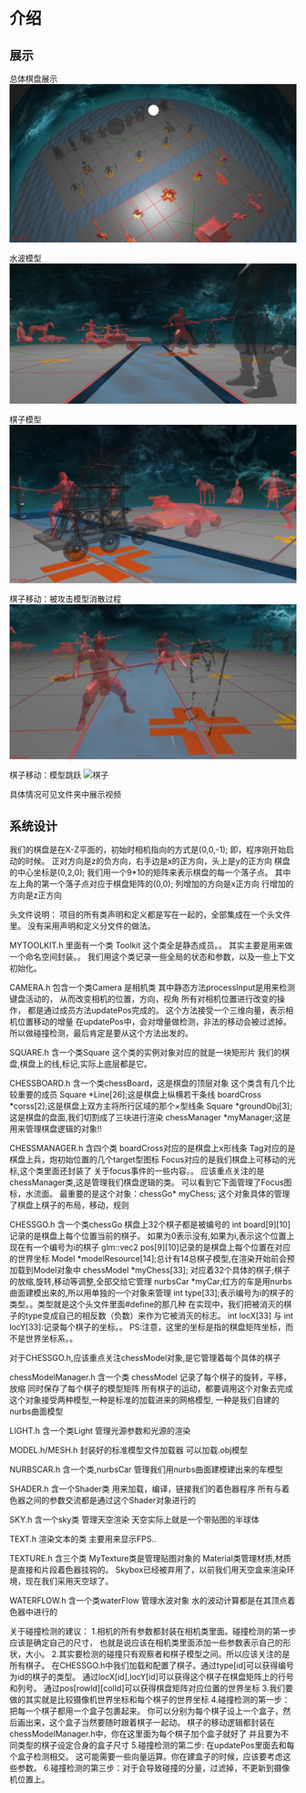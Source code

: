 # 介绍

## 展示

总体棋盘展示
![棋盘](./img/棋盘.png)

水波模型
![水波](./img/水波.png)

棋子模型
![棋子](./img/模型.png)

棋子移动：被攻击模型消散过程
![棋子](./img/模型消散.png)

棋子移动：模型跳跃
![棋子](./img/跳跃.png)

具体情况可见文件夹中展示视频

## 系统设计

我们的棋盘是在X-Z平面的，初始时相机指向的方式是(0,0,-1);
即，程序刚开始启动的时候。
正对方向是z的负方向，右手边是x的正方向，头上是y的正方向
棋盘的中心坐标是(0,2,0);
我们用一个9*10的矩阵来表示棋盘的每一个落子点。
其中左上角的第一个落子点对应于棋盘矩阵的(0,0);
列增加的方向是x正方向
行增加的方向是z正方向

头文件说明：
项目的所有类声明和定义都是写在一起的，全部集成在一个头文件里。
没有采用声明和定义分文件的做法。


MYTOOLKIT.h
里面有一个类 Toolkit
这个类全是静态成员。。
其实主要是用来做一个命名空间封装。。
我们用这个类记录一些全局的状态和参数，以及一些上下文初始化。

CAMERA.h
包含一个类Camera
是相机类
其中静态方法processInput是用来检测键盘活动的，
从而改变相机的位置，方向，视角
所有对相机位置进行改变的操作，
都是通过成员方法updatePos完成的。
这个方法接受一个三维向量，表示相机位置移动的增量
在updatePos中，会对增量做检测，非法的移动会被过滤掉。
所以做碰撞检测，最后肯定是要从这个方法出发的。

SQUARE.h
含一个类Square
这个类的实例对象对应的就是一块矩形片
我们的棋盘,棋盘上的线,标记,实际上底层都是它。


CHESSBOARD.h
含一个类chessBoard，这是棋盘的顶层对象
这个类含有几个比较重要的成员
Square *Line[26];这是棋盘上纵横若干条线
boardCross *corss[2];这是棋盘上双方主将所行区域的那个×型线条
Square *groundObj[3];这是棋盘的盘面,我们切割成了三块进行渲染
chessManager *myManager;这是用来管理棋盘逻辑的对象!!

CHESSMANAGER.h
含四个类
boardCross对应的是棋盘上x形线条
Tag对应的是棋盘上兵，炮初始位置的几个target型图标
Focus对应的是我们棋盘上可移动的光标,这个类里面还封装了
关于focus事件的一些内容。。
应该重点关注的是chessManager类,这是管理我们棋盘逻辑的类。
可以看到它下面管理了Focus图标，水流面。
最重要的是这个对象：chessGo* myChess;
这个对象具体的管理了棋盘上棋子的布局，移动，规则

CHESSGO.h
含一个类chessGo
棋盘上32个棋子都是被编号的
int board[9][10]记录的是棋盘上每个位置当前的棋子。
如果为0表示没有,如果为i,表示这个位置上现在有一个编号为i的棋子
glm::vec2 pos[9][10]记录的是棋盘上每个位置在对应的世界坐标
Model *modelResource[14];总计有14总棋子模型,在渲染开始前会预加载到Model对象中
chessModel *myChess[33];
对应着32个具体的棋子;棋子的放缩,旋转,移动等调整,全部交给它管理
nurbsCar *myCar;红方的车是用nurbs曲面建模出来的,所以用单独的一个对象来管理
int type[33];表示编号为i的棋子的类型。。类型就是这个头文件里面#define的那几种
在实现中，我们把被消灭的棋子的type变成自己的相反数（负数）来作为它被消灭的标志。
int locX[33] 与 int locY[33]:记录每个棋子的坐标。。
PS:注意，这里的坐标是指的棋盘矩阵坐标，而不是世界坐标系。。

对于CHESSGO.h,应该重点关注chessModel对象,是它管理着每个具体的棋子


chessModelManager.h
含一个类 chessModel
记录了每个棋子的旋转，平移，放缩
同时保存了每个棋子的模型矩阵
所有棋子的运动，都要调用这个对象去完成
这个对象接受两种模型,一种是标准的加载进来的网格模型,
一种是我们自建的nurbs曲面模型

LIGHT.h
含一个类Light
管理光源参数和光源的渲染

MODEL.h/MESH.h
封装好的标准模型文件加载器
可以加载.obj模型


NURBSCAR.h
含一个类,nurbsCar
管理我们用nurbs曲面建模建出来的车模型

SHADER.h
含一个Shader类
用来加载，编译，链接我们的着色器程序
所有与着色器之间的参数交流都是通过这个Shader对象进行的

SKY.h
含一个sky类
管理天空渲染
天空实际上就是一个带贴图的半球体

TEXT.h
渲染文本的类
主要用来显示FPS..

TEXTURE.h
含三个类
MyTexture类是管理贴图对象的
Material类管理材质,材质是直接和片段着色器挂钩的。
Skybox已经被弃用了，以前我们用天空盒来渲染环境，现在我们采用天空球了。

WATERFLOW.h
含一个类waterFlow
管理水波对象
水的波动计算都是在其顶点着色器中进行的


关于碰撞检测的建议：
1.相机的所有参数都封装在相机类里面。碰撞检测的第一步应该是确定自己的尺寸，
也就是说应该在相机类里面添加一些参数表示自己的形状，大小。
2.其实要检测的碰撞只有观察者和棋子模型之间。所以应该关注的是所有棋子。
在CHESSGO.h中我们加载和配置了棋子。通过type[id]可以获得编号为id的棋子的类型。
通过locX[id],locY[id]可以获得这个棋子在棋盘矩阵上的行号和列号。
通过pos[rowId][colId]可以获得棋盘矩阵对应位置的世界坐标
3.我们要做的其实就是比较摄像机世界坐标和每个棋子的世界坐标
4.碰撞检测的第一步：把每一个棋子都用一个盒子包裹起来。
你可以分别为每个棋子设上一个盒子，然后画出来，这个盒子当然要随时跟着棋子一起动。
棋子的移动逻辑都封装在chessModelManager.h中，你在这里面为每个棋子加个盒子就好了
并且要为不同类型的棋子设定合身的盒子尺寸
5.碰撞检测的第二步: 在updatePos里面去和每个盒子检测相交。
这可能需要一些向量运算。你在建盒子的时候，应该要考虑这些参数。
6.碰撞检测的第三步：对于会导致碰撞的分量，过滤掉，不更新到摄像机位置上。



